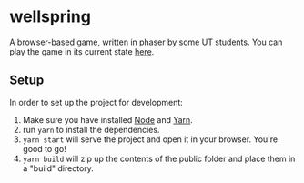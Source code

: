 # wellspring
A browser-based game, written in phaser by some UT students. You can play
the game in its current state [here](public/).

## Setup

In order to set up the project for development:

1. Make sure you have installed [Node](https://nodejs.org/en/download/) and 
[Yarn](https://yarnpkg.com/en/docs/getting-started).
2. run `yarn` to install the dependencies.
3. `yarn start` will serve the project and open it in your browser. You're
good to go!
4. `yarn build` will zip up the contents of the public folder and place them
in a "build" directory.
